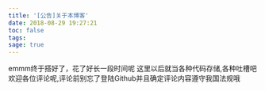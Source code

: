 ```yaml
---
title: '[公告]关于本博客'
date: 2018-08-29 19:27:21
toc: false
tags:
sage: true
---
```


emmm终于搭好了，花了好长一段时间呢 这里以后就当各种代码存储,各种吐槽吧 欢迎各位评论呢,评论前别忘了登陆Github并且确定评论内容遵守我国法规哦